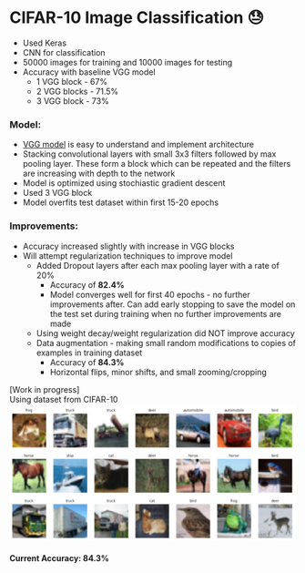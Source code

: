 # CIFAR-10 Image Classification 😓
* Used Keras
* CNN for classification
* 50000 images for training and 10000 images for testing
* Accuracy with baseline VGG model
  * 1 VGG block - 67%
  * 2 VGG blocks - 71.5%
  * 3 VGG block - 73%

### Model:
* [VGG model](https://arxiv.org/abs/1409.1556) is easy to understand and implement architecture
* Stacking convolutional layers with small 3x3 filters followed by max pooling layer. These form a block which can be repeated and the filters are increasing with depth to the network
* Model is optimized using stochiastic gradient descent
* Used 3 VGG block
* Model overfits test dataset within first 15-20 epochs

### Improvements:
* Accuracy increased slightly with increase in VGG blocks
* Will attempt regularization techniques to improve model
  * Added Dropout layers after each max pooling layer with a rate of 20%
    * Accuracy of __82.4%__
    * Model converges well for first 40 epochs - no further improvements after. Can add early stopping to save the model on the test set during training when no further improvements are made
  * Using weight decay/weight regularization did NOT improve accuracy
  * Data augmentation - making small random modifications to copies of examples in training dataset
    * Accuracy of __84.3%__
    * Horizontal flips, minor shifts, and small zooming/cropping

[Work in progress]
<br> 
Using dataset from CIFAR-10
![cifar10 image](https://github.com/Zulfa-Varvani/ML-things/blob/main/image%20classification/cifar10.png)

#### Current Accuracy: 84.3%

